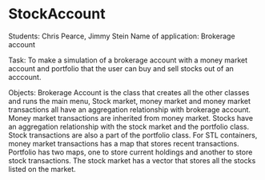 # StockAccount

Students: Chris Pearce, Jimmy Stein
Name of application: Brokerage account

Task: To make a simulation of a brokerage account with a money market account and portfolio that the user can buy and sell
stocks out of an acccount.

Objects: Brokerage Account is the class that creates all the other classes and runs the main menu, Stock market, money market
and money market transactions all have an aggregation relationship with brokerage account. Money market transactions are
inherited from money market. Stocks have an aggregation relationship with the stock market and the portfolio class. Stock
transactions are also a part of the portfolio class. For STL containers, money market transactions has a map that stores recent
transactions. Portfolio has two maps, one to store current holdings and another to store stock transactions. The stock market
has a vector that stores all the stocks listed on the market. 


